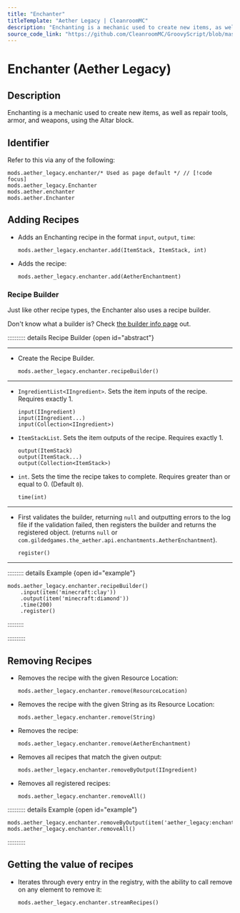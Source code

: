 ```yaml
---
title: "Enchanter"
titleTemplate: "Aether Legacy | CleanroomMC"
description: "Enchanting is a mechanic used to create new items, as well as repair tools, armor, and weapons, using the Altar block."
source_code_link: "https://github.com/CleanroomMC/GroovyScript/blob/master/src/main/java/com/cleanroommc/groovyscript/compat/mods/aetherlegacy/Enchanter.java"
---
```


# Enchanter (Aether Legacy)

## Description

Enchanting is a mechanic used to create new items, as well as repair tools, armor, and weapons, using the Altar block.

## Identifier

Refer to this via any of the following:

```groovy:no-line-numbers {1}
mods.aether_legacy.enchanter/* Used as page default */ // [!code focus]
mods.aether_legacy.Enchanter
mods.aether.enchanter
mods.aether.Enchanter
```


## Adding Recipes

- Adds an Enchanting recipe in the format `input`, `output`, `time`:

    ```groovy:no-line-numbers
    mods.aether_legacy.enchanter.add(ItemStack, ItemStack, int)
    ```

- Adds the recipe:

    ```groovy:no-line-numbers
    mods.aether_legacy.enchanter.add(AetherEnchantment)
    ```


### Recipe Builder

Just like other recipe types, the Enchanter also uses a recipe builder.

Don't know what a builder is? Check [the builder info page](../../getting_started/builder.md) out.

:::::::::: details Recipe Builder {open id="abstract"}

---

- Create the Recipe Builder.

    ```groovy:no-line-numbers
    mods.aether_legacy.enchanter.recipeBuilder()
    ```

---

- `IngredientList<IIngredient>`. Sets the item inputs of the recipe. Requires exactly 1.

    ```groovy:no-line-numbers
    input(IIngredient)
    input(IIngredient...)
    input(Collection<IIngredient>)
    ```

- `ItemStackList`. Sets the item outputs of the recipe. Requires exactly 1.

    ```groovy:no-line-numbers
    output(ItemStack)
    output(ItemStack...)
    output(Collection<ItemStack>)
    ```

- `int`. Sets the time the recipe takes to complete. Requires greater than or equal to 0. (Default `0`).

    ```groovy:no-line-numbers
    time(int)
    ```

---

- First validates the builder, returning `null` and outputting errors to the log file if the validation failed, then registers the builder and returns the registered object. (returns `null` or `com.gildedgames.the_aether.api.enchantments.AetherEnchantment`).

    ```groovy:no-line-numbers
    register()
    ```

---

::::::::: details Example {open id="example"}
```groovy:no-line-numbers
mods.aether_legacy.enchanter.recipeBuilder()
    .input(item('minecraft:clay'))
    .output(item('minecraft:diamond'))
    .time(200)
    .register()
```

:::::::::

::::::::::

## Removing Recipes

- Removes the recipe with the given Resource Location:

    ```groovy:no-line-numbers
    mods.aether_legacy.enchanter.remove(ResourceLocation)
    ```

- Removes the recipe with the given String as its Resource Location:

    ```groovy:no-line-numbers
    mods.aether_legacy.enchanter.remove(String)
    ```

- Removes the recipe:

    ```groovy:no-line-numbers
    mods.aether_legacy.enchanter.remove(AetherEnchantment)
    ```

- Removes all recipes that match the given output:

    ```groovy:no-line-numbers
    mods.aether_legacy.enchanter.removeByOutput(IIngredient)
    ```

- Removes all registered recipes:

    ```groovy:no-line-numbers
    mods.aether_legacy.enchanter.removeAll()
    ```

:::::::::: details Example {open id="example"}
```groovy:no-line-numbers
mods.aether_legacy.enchanter.removeByOutput(item('aether_legacy:enchanted_gravitite'))
mods.aether_legacy.enchanter.removeAll()
```

::::::::::

## Getting the value of recipes

- Iterates through every entry in the registry, with the ability to call remove on any element to remove it:

    ```groovy:no-line-numbers
    mods.aether_legacy.enchanter.streamRecipes()
    ```
